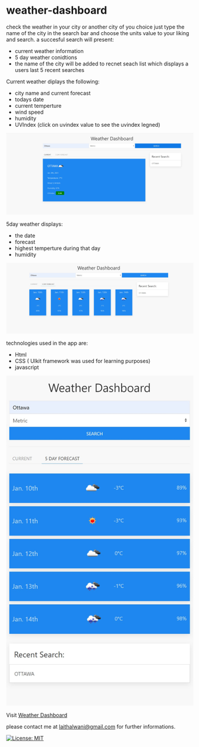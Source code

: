 # weather-dashboard

check the weather in your city or another city of you choice just type the name of the city in the search bar and choose the units value to your liking and search.
a succesful search will present:

* current weather information
* 5 day weather conidtions 
* the name of the city will be added to recnet seach list which displays a users last 5 recent searches

Current weather diplays the following:
* city name and current forecast
* todays date
* current temperture
* wind speed
* humidity
* UVIndex (click on uvindex value to see the uvindex legned)

![Current Weather](assets/images/weather.jpg)

5day weather displays:
* the date
* forecast
* highest temperture during that day
* humidity 

![5 day forecast](assets/images/forecast.jpg)

technologies used in the app are: 
* Html
* CSS ( UIkit framework was used for learning purposes)
* javascript

![mobile view](assets/images/mobile-view.jpg)

Visit [Weather Dashboard](https://laithalwani.github.io/weather-dashboard/)

please contact me at laithalwani@gmail.com for further informations.

[![License: MIT](https://img.shields.io/badge/License-MIT-yellow.svg)](https://opensource.org/licenses/MIT)
